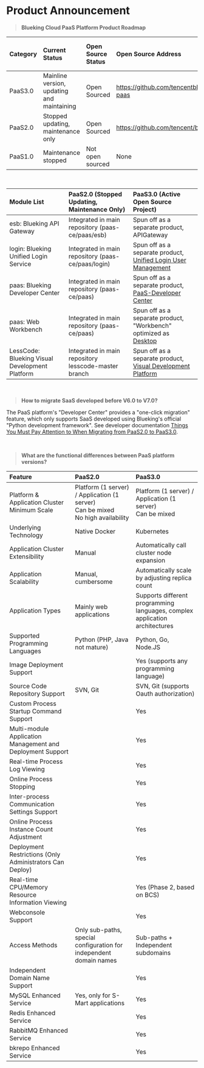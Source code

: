 # Product Announcement

>**Blueking Cloud PaaS Platform Product Roadmap**

|Category |Current Status |Open Source Status |Open Source Address |Blueking Cloud Main Version |Release Time |
|:--|:--|:--|:--|:--|:--|
|PaaS3.0 |Mainline version, updating and maintaining |Open Sourced |https://github.com/tencentblueking/blueking-paas |V7 |2022 |
|PaaS2.0 |Stopped updating, maintenance only |Open Sourced |https://github.com/tencent/bk-paas |V6 |2019 |
|PaaS1.0 |Maintenance stopped |Not open sourced |None |None |2012 |

<br>

|Module List |PaaS2.0 (Stopped Updating, Maintenance Only) |PaaS3.0 (Active Open Source Project) |
|:--|:--|:--|
|esb: Blueking API Gateway |Integrated in main repository (paas-ce/paas/esb) |Spun off as a separate product, APIGateway |
|login: Blueking Unified Login Service |Integrated in main repository (paas-ce/paas/login) |Spun off as a separate product, [Unified Login User Management](https://github.com/TencentBlueKing/bk-user) |
|paas: Blueking Developer Center |Integrated in main repository (paas-ce/paas) |Spun off as a separate product, [PaaS-Developer Center](https://github.com/TencentBlueKing/blueking-paas) |
|paas: Web Workbench |Integrated in main repository (paas-ce/paas) |Spun off as a separate product, "Workbench" optimized as [Desktop](https://github.com/TencentBlueKing/blueking-console) |
|LessCode: Blueking Visual Development Platform |Integrated in main repository lesscode-master branch |Spun off as a separate product, [Visual Development Platform](https://github.com/TencentBlueKing/bk-lesscode) |

<br>

>**How to migrate SaaS developed before V6.0 to V7.0?**

The PaaS platform's "Developer Center" provides a "one-click migration" feature, which only supports SaaS developed using Blueking's official "Python development framework". See developer documentation [Things You Must Pay Attention to When Migrating from PaaS2.0 to PaaS3.0](../DevelopTools/BaseGuide/topics/paas/legacy_migration.md).

<br>

>**What are the functional differences between PaaS platform versions?**

|Feature |PaaS2.0 |PaaS3.0 |
|:--|:--|:--|
|Platform & Application Cluster Minimum Scale |Platform (1 server) / Application (1 server)<br>Can be mixed<br>No high availability |Platform (1 server) / Application (1 server)<br>Can be mixed |
|Underlying Technology |Native Docker |Kubernetes |
|Application Cluster Extensibility |Manual |Automatically call cluster node expansion |
|Application Scalability |Manual, cumbersome |Automatically scale by adjusting replica count |
|Application Types |Mainly web applications |Supports different programming languages, complex application architectures |
|Supported Programming Languages |Python (PHP, Java not mature) |Python, Go, Node.JS |
|Image Deployment Support | |Yes (supports any programming language) |
|Source Code Repository Support |SVN, Git |SVN, Git (supports Oauth authorization) |
|Custom Process Startup Command Support | |Yes |
|Multi-module Application Management and Deployment Support | |Yes |
|Real-time Process Log Viewing | |Yes |
|Online Process Stopping | |Yes |
|Inter-process Communication Settings Support | |Yes |
|Online Process Instance Count Adjustment | |Yes |
|Deployment Restrictions (Only Administrators Can Deploy) | |Yes |
|Real-time CPU/Memory Resource Information Viewing | |Yes (Phase 2, based on BCS) |
|Webconsole Support | |Yes |
|Access Methods |Only sub-paths, special configuration for independent domain names |Sub-paths + Independent subdomains |
|Independent Domain Name Support | |Yes |
|MySQL Enhanced Service |Yes, only for S-Mart applications |Yes |
|Redis Enhanced Service | |Yes |
|RabbitMQ Enhanced Service | |Yes |
|bkrepo Enhanced Service | |Yes |
